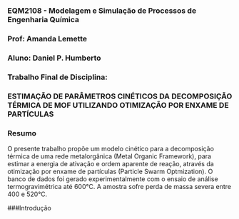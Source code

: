 ### EQM2108 - Modelagem e Simulação de Processos de Engenharia Química
### Prof: Amanda Lemette
### Aluno: Daniel P. Humberto
### Trabalho Final de Disciplina:
### ESTIMAÇÃO DE PARÂMETROS CINÉTICOS DA DECOMPOSIÇÃO TÉRMICA DE MOF UTILIZANDO OTIMIZAÇÃO POR ENXAME DE PARTÍCULAS

### Resumo

O presente trabalho propõe um modelo cinético para a decomposição térmica de uma rede metalorgânica (Metal Organic Framework), para estimar 
a energia de ativação e ordem aparente de reação, através da otimização por enxame de partículas (Particle Swarm Optmization). O banco de dados foi 
gerado experimentalmente com o ensaio de análise termogravimétrica até 600°C. A amostra sofre perda de massa severa entre 400 e 520°C.

###Introdução

